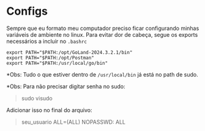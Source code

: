 # Configs
Sempre que eu formato meu computador preciso ficar configurando minhas variáveis de ambiente no linux.
Para evitar dor de cabeça, segue os exports necessários a incluir no `.bashrc`

```
export PATH="$PATH:/opt/GoLand-2024.3.2.1/bin"
export PATH="$PATH:/opt/Postman"
export PATH="$PATH:/usr/local/go/bin"
```

*Obs: Tudo o que estiver dentro de `/usr/local/bin` já está no path de sudo.

*Obs: Para não precisar digitar senha no sudo:
> sudo visudo

Adicionar isso no final do arquivo:
> seu_usuario ALL=(ALL) NOPASSWD: ALL
